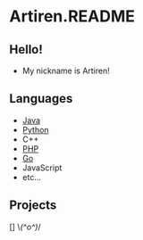 # Artiren.README
## Hello!
 - My nickname is Artiren!
## Languages
 - [Java](https://github.com/topics/java)
 - [Python](https://github.com/topics/python)
 - C++
 - [PHP](https://github.com/topics/php)
 - [Go](https://github.com/golang/go)
 - JavaScript
 - etc...
## Projects
 [] \\_(^o^)_/
